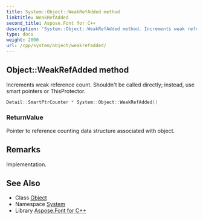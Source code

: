 ```yaml
---
title: System::Object::WeakRefAdded method
linktitle: WeakRefAdded
second_title: Aspose.Font for C++
description: 'System::Object::WeakRefAdded method. Increments weak reference count. Shouldn''t be called directly; instead, use smart pointers or ThisProtector in C++.'
type: docs
weight: 2000
url: /cpp/system/object/weakrefadded/
---
```

## Object::WeakRefAdded method


Increments weak reference count. Shouldn't be called directly; instead, use smart pointers or ThisProtector.

```cpp
Detail::SmartPtrCounter * System::Object::WeakRefAdded()
```


### ReturnValue

Pointer to reference counting data structure associated with object.
## Remarks


Implementation.

## See Also

* Class [Object](../)
* Namespace [System](../../)
* Library [Aspose.Font for C++](../../../)
